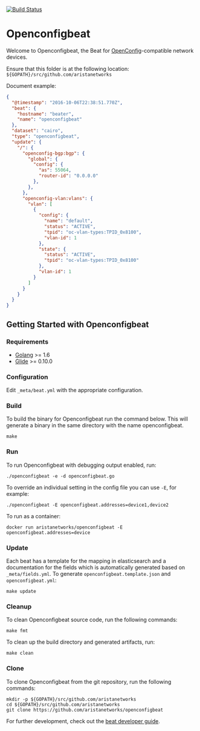 [![Build Status](https://travis-ci.com/aristanetworks/openconfigbeat.svg?token=4pFw4pt39z2iokPtps7U&branch=master)](https://travis-ci.com/aristanetworks/openconfigbeat)

# Openconfigbeat

Welcome to Openconfigbeat, the Beat for [OpenConfig](http://openconfig.net)-compatible network devices.

Ensure that this folder is at the following location:
`${GOPATH}/src/github.com/aristanetworks`

Document example:

```json
{
  "@timestamp": "2016-10-06T22:38:51.770Z",
  "beat": {
    "hostname": "beater",
    "name": "openconfigbeat"
  },
  "dataset": "cairo",
  "type": "openconfigbeat",
  "update": {
    "/": {
      "openconfig-bgp:bgp": {
        "global": {
          "config": {
            "as": 55064,
            "router-id": "0.0.0.0"
          },
        },
      },
      "openconfig-vlan:vlans": {
        "vlan": [
          {
            "config": {
              "name": "default",
              "status": "ACTIVE",
              "tpid": "oc-vlan-types:TPID_0x8100",
              "vlan-id": 1
            },
            "state": {
              "status": "ACTIVE",
              "tpid": "oc-vlan-types:TPID_0x8100"
            },
            "vlan-id": 1
          }
        ]
      }
    }
  }
}
```

## Getting Started with Openconfigbeat

### Requirements

* [Golang](https://golang.org/dl/) >= 1.6
* [Glide](https://github.com/Masterminds/glide) >= 0.10.0

### Configuration
Edit `_meta/beat.yml` with the appropriate configuration.

### Build

To build the binary for Openconfigbeat run the command below. This will generate a binary
in the same directory with the name openconfigbeat.

```
make
```


### Run

To run Openconfigbeat with debugging output enabled, run:

```
./openconfigbeat -e -d openconfigbeat.go
```

To override an individual setting in the config file you can use `-E`, for example:
```
./openconfigbeat -E openconfigbeat.addresses=device1,device2
```

To run as a container:

```
docker run aristanetworks/openconfigbeat -E openconfigbeat.addresses=device
```


### Update

Each beat has a template for the mapping in elasticsearch and a documentation for the fields
which is automatically generated based on `_meta/fields.yml`.
To generate `openconfigbeat.template.json` and `openconfigbeat.yml`:

```
make update
```


### Cleanup

To clean  Openconfigbeat source code, run the following commands:

```
make fmt
```

To clean up the build directory and generated artifacts, run:

```
make clean
```


### Clone

To clone Openconfigbeat from the git repository, run the following commands:

```
mkdir -p ${GOPATH}/src/github.com/aristanetworks
cd ${GOPATH}/src/github.com/aristanetworks
git clone https://github.com/aristanetworks/openconfigbeat
```


For further development, check out the [beat developer guide](https://www.elastic.co/guide/en/beats/libbeat/current/new-beat.html).
